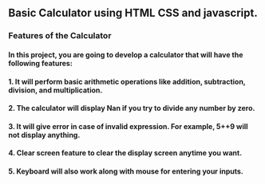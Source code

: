 ## Basic Calculator using HTML CSS and javascript.

### Features of the Calculator
#### In this project, you are going to develop a calculator that will have the following features:

#### 1. It will perform basic arithmetic operations like addition, subtraction, division, and multiplication.
#### 2. The calculator will display Nan if you try to divide any number by zero.
#### 3. It will give error in case of invalid expression. For example, 5++9 will not display anything.
#### 4. Clear screen feature to clear the display screen anytime you want.
#### 5. Keyboard will also work along with mouse for entering your inputs.